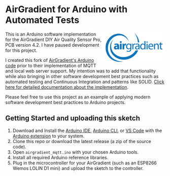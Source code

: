 # AirGradient for Arduino with Automated Tests

<img src="./docs/assets/images/airgradient.png" align="right" width="200">

This is an Arduino software implementation for the AirGradient DIY Air Quality Sensor Pro, PCB version 4.2. I have paused development for this project.

I created this fork of [AirGradient's Arduino code](https://github.com/airgradienthq/arduino) prior to their implementation of MQTT and local web server support. My intention was to add that functionality while also bringing in other software development best practices such as automated testing and Continuous Integration and patterns like SOLID. [Click here for detailed documentation about the implementation](https://ericlauber.github.io/airgradient_with_tests/).

Please feel free to use this project as an example of applying modern software development best practices to Arduino projects.

## Getting Started and uploading this sketch

1. Download and Install the [Arduino IDE](https://www.arduino.cc/en/software), [Arduino CLI](https://arduino.github.io/arduino-cli/0.19/installation/), or [VS Code](https://code.visualstudio.com/) with the [Arduino extension](https://marketplace.visualstudio.com/items?itemName=vsciot-vscode.vscode-arduino) to your system.
1. Clone this repo or download the latest release (a zip of the source code).
1. Open `airgradient_mqtt.ino` with your chosen Arduino tools.
1. Install all required Arduino reference libraries.
1. Plug in the microcontroller for your AirGradient (such as an ESP8266 Wemos LOLIN D1 mini) and upload the sketch to the controller.
